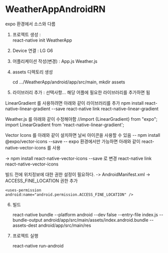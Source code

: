 # WeatherAppAndroidRN
expo 환경에서 소스와 다름


1. 프로젝트 생성 :  
	react-native init WeatherApp
2. Device 연결 : LG G6 

3. 어플리케이션 작성(변경) : 
	App.js
	Weather.js

4. assets 디렉토리 생성

	cd .../WeatherApp/android/app/src/main,  mkdir assets

5. 라이브러리 추가 : 선택사항... 해당 어플에 필요한 라이브러리를 추가하면 됨


LinearGradient 를 사용하려면 아래와 같이 라이브러리를 추가
npm install react-native-linear-gradient --save
react-native link react-native-linear-gradient

Weather.js 를 아래와 같이 수정해야함
//import {LinearGradient} from "expo";
import LinearGradient from 'react-native-linear-gradient';


Vector Icons 를 아래와 같이 설치하면 날씨 아이콘을 사용할 수 있음
-- npm install @expo/vector-icons --save
-- expo 환경에서만 가능하면 아래와 같이  react-native-vector-icons 를 사용

-> npm install react-native-vector-icons --save 로 변경
react-native link react-native-vector-icons

빌드 전에 위치정보에 대한 권한 설정이 필요하다.
-> AndroidManifest.xml  -> ACCESS_FINE_LOCATION 권한 추가

   <!-- Add location by gus -->
    <uses-permission android:name="android.permission.ACCESS_FINE_LOCATION" />


6. 빌드

	react-native bundle --platform android --dev false --entry-file index.js --bundle-output android/app/src/main/assets/index.android.bundle --assets-dest android/app/src/main/res

7. 프로젝트 실행

	react-native run-android
